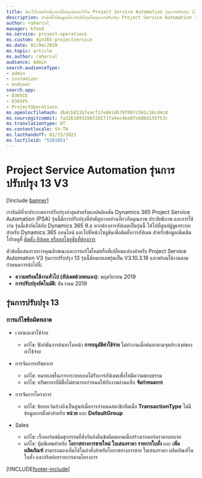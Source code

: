 ```yaml
---
title: มีอะไรใหม่หรือมีการเปลี่ยนแปลงอะไรใน Project Service Automation รุ่นการปรับปรุง 13 V3
description: หัวข้อนี้ให้ข้อมูลเกี่ยวกับสิ่งใหม่ในรุ่นการปรับปรุง Project Service Automation 13 V3
author: ruhercul
manager: kfend
ms.service: project-operations
ms.custom: dyn365-projectservice
ms.date: 02/04/2020
ms.topic: article
ms.author: ruhercul
audience: Admin
search.audienceType:
- admin
- customizer
- enduser
search.app:
- D365CE
- D365PS
- ProjectOperations
ms.openlocfilehash: dbdcb811bfeacf17e841d679f097c591c16cd4c0
ms.sourcegitcommit: fa32b1893286f20271fa4ec4be8fc68bd135f53c
ms.translationtype: HT
ms.contentlocale: th-TH
ms.lasthandoff: 02/15/2021
ms.locfileid: "5281051"
---
```

# <a name="project-service-automation-update-release-13-v3"></a>Project Service Automation รุ่นการปรับปรุง 13 V3

[!include [banner](../includes/psa-now-project-operations.md)]

เรายินดีที่จะประกาศการปรับปรุงล่าสุดสำหรับแอปพลิเคชัน Dynamics 365 Project Service Automation (PSA) รุ่นนี้มีการปรับปรุงที่สำคัญบางอย่างเกี่ยวกับคุณภาพ ประสิทธิภาพ และการใช้งาน รุ่นนี้เข้ากันได้กับ Dynamics 365 9.x หากต้องการอัปเดตเป็นรุ่นนี้ ให้ไปที่ศูนย์ผู้ดูแลระบบสำหรับ Dynamics 365 ออนไลน์ และไปที่หน้าโซลูชันเพื่อติดตั้งการอัปเดต สำหรับข้อมูลเพิ่มเติม โปรดดูที่ [ติดตั้ง อัปเดต หรือลบโซลูชันที่ต้องการ](https://docs.microsoft.com/power-platform/admin/install-remove-preferred-solution)

หัวข้อนี้แสดงรายการคุณลักษณะและการแก้ไขใหม่หรือที่เปลี่ยนแปลงสำหรับ Project Service Automation V3 รุ่นการปรับปรุง 13 รุ่นนี้มีหมายเลขรุ่นเป็น V3.10.3.18 และพร้อมใช้งานตามกำหนดการต่อไปนี้:

- **ความพร้อมใช้งานทั่วไป (อัปเดตด้วยตนเอง):** พฤศจิกายน 2019
- **การปรับปรุงอัตโนมัติ:** ธันวาคม 2019


## <a name="update-release-13"></a>รุ่นการปรับปรุง 13 

### <a name="bug-fixes"></a>การแก้ไขข้อผิดพลาด

- เวลาและค่าใช้จ่าย

     - แก้ไข: ฟังก์ชันการค้นหาในหน้า **การอนุมัติค่าใช้จ่าย** ไม่ทำงานเมื่อค้นหาตามจุดประสงค์ของค่าใช้จ่าย

- การจัดการทรัพยากร

     - แก้ไข: หมายเลขในการกระทบยอดได้รับการอัปเดตเพื่อให้มีความชอบธรรม
     - แก้ไข: ทรัพยากรที่มีชื่อไม่สามารถกำหนดให้กับงานผ่านแท็บ **จัดกำหนดการ**

- การจัดการโครงการ

     - แก้ไข: ข้อยกเว้นอ้างอิงเป็นศูนย์เมื่อการกำหนดสมาชิกทีมเมื่อ **TransactionType** ไม่มีข้อมูลการตั้งค่าสำหรับ **หน่วย** และ **DefaultGroup**

- Sales

     - แก้ไข: เร็กคอร์ดชนิดธุรกรรมที่ซ้ำกันส่งคืนข้อผิดพลาดเมื่อสร้างเรกคอร์ดราคาบทบาท
     - แก้ไข: ปุ่มพิเศษสำหรับ **โอกาสทางการขายใหม่** **ใบเสนอราคา** **รายการใบสั่ง** และ **เพิ่มผลิตภัณฑ์** สามารถมองเห็นได้ในคำสั่งสำหรับโอกาสทางการขาย ใบเสนอราคา ผลิตภัณฑ์ในใบสั่ง และกริดย่อยรายการตามโครงการ




[!INCLUDE[footer-include](../includes/footer-banner.md)]
